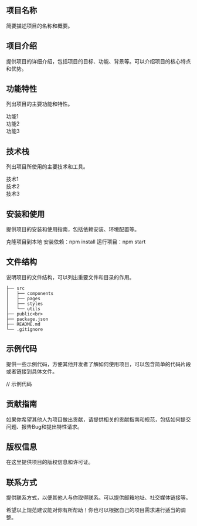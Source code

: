 ## 项目名称
简要描述项目的名称和概要。

## 项目介绍
提供项目的详细介绍，包括项目的目标、功能、背景等。可以介绍项目的核心特点和优势。

## 功能特性
列出项目的主要功能和特性。

功能1<br>
功能2<br>
功能3
## 技术栈
列出项目所使用的主要技术和工具。

技术1<br>
技术2<br>
技术3
## 安装和使用
提供项目的安装和使用指南，包括依赖安装、环境配置等。

克隆项目到本地
安装依赖：npm install
运行项目：npm start
## 文件结构
说明项目的文件结构，可以列出重要文件和目录的作用。

    ├── src
    │   ├── components
    │   ├── pages
    │   ├── styles
    │   └── utils
    ├── public<br>
    ├── package.json
    ├── README.md
    └── .gitignore
## 示例代码
提供一些示例代码，方便其他开发者了解如何使用项目，可以包含简单的代码片段或者链接到具体文件。

// 示例代码
## 贡献指南
如果你希望其他人为项目做出贡献，请提供相关的贡献指南和规范，包括如何提交问题、报告Bug和提出特性请求。

## 版权信息
在这里提供项目的版权信息和许可证。

## 联系方式
提供联系方式，以便其他人与你取得联系。可以提供邮箱地址、社交媒体链接等。

希望以上规范建议能对你有所帮助！你也可以根据自己的项目需求进行适当的调整。
